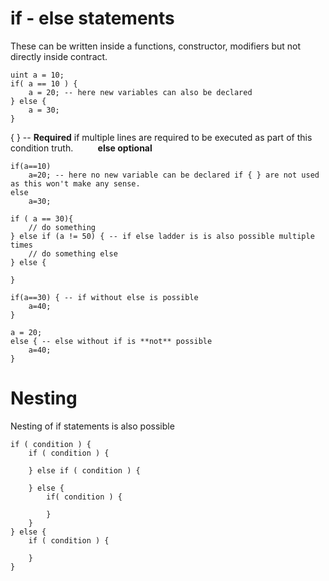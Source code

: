 

# if - else statements

These can be written inside a functions, constructor, modifiers but not directly inside contract.
```
uint a = 10;
if( a == 10 ) {
    a = 20; -- here new variables can also be declared
} else {
    a = 30;
}
```

{ } -- **Required** if multiple lines are required to be executed as part of this condition truth.
&nbsp;&nbsp;&nbsp;&nbsp;&nbsp;&nbsp;&nbsp;&nbsp;&nbsp;**else optional**
```
if(a==10)
    a=20; -- here no new variable can be declared if { } are not used as this won't make any sense.
else
    a=30;

if ( a == 30){
    // do something
} else if (a != 50) { -- if else ladder is is also possible multiple times
    // do something else
} else {

}

if(a==30) { -- if without else is possible
    a=40; 
}

a = 20;
else { -- else without if is **not** possible
    a=40; 
}
```

# Nesting
Nesting of if statements is also possible

```
if ( condition ) {
    if ( condition ) {

    } else if ( condition ) {

    } else {
        if( condition ) {

        }
    }
} else {
    if ( condition ) {
        
    }
}
```

